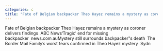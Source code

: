 ```yaml
---
categories: c
title: "Fate of Belgian backpacker Theo Hayez remains a mystery as coroner delivers findings  ABC News"
---
```

Fate of Belgian backpacker Theo Hayez remains a mystery as coroner delivers findings&nbsp;&nbsp;ABC News‘Tragic’ end for missing backpacker&nbsp;&nbsp;news.com.auMystery still surrounds backpacker"s death&nbsp;&nbsp;The Border Mail Family’s worst fears confirmed in Theo Hayez mystery&nbsp;&nbsp;Sydn